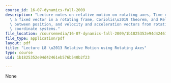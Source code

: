 ```yaml
---
course_id: 16-07-dynamics-fall-2009
description: "Lecture notes on relative motion on rotating axes, Time derivative of\
  \ a fixed vector in a rotating frame, Coriolis\u2019 theorem, and Relationships\
  \ between position, and velocity and acceleration vectors from rotating to non-rotating\
  \ coordinate systems."
file_location: /coursemedia/16-07-dynamics-fall-2009/1b1825352e94d42461eb576b540b2f23_MIT16_07F09_Lec08.pdf
file_type: application/pdf
layout: pdf
title: "Lecture L8 \u2013 Relative Motion using Rotating Axes"
type: course
uid: 1b1825352e94d42461eb576b540b2f23

---
```

None